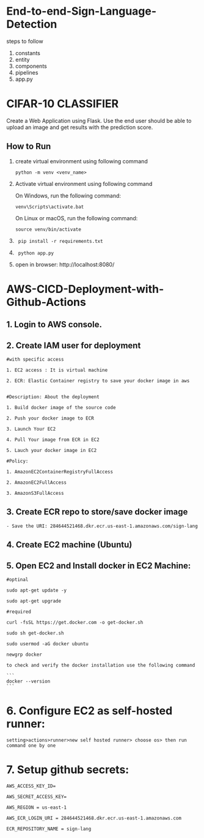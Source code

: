 # End-to-end-Sign-Language-Detection

steps to follow
1. constants
2. entity
3. components
4. pipelines
5. app.py

# CIFAR-10 CLASSIFIER

Create a Web Application using Flask. Use the end user should be able
to upload an image and get results with the prediction score.

## How to Run

1. create virtual environment using following command
	```
	python -m venv <venv_name>
	```
2. Activate virtual environment using following command

	On Windows, run the following command:
	```
	venv\Scripts\activate.bat
	```

	On Linux or macOS, run the following command:
	```
	source venv/bin/activate
	```
3. ```
	pip install -r requirements.txt
	```
4. ```
	python app.py
	```
5. open in browser: http://localhost:8080/


#
#


# AWS-CICD-Deployment-with-Github-Actions

## 1. Login to AWS console.

## 2. Create IAM user for deployment

	#with specific access

	1. EC2 access : It is virtual machine

	2. ECR: Elastic Container registry to save your docker image in aws


	#Description: About the deployment

	1. Build docker image of the source code

	2. Push your docker image to ECR

	3. Launch Your EC2 

	4. Pull Your image from ECR in EC2

	5. Lauch your docker image in EC2

	#Policy:

	1. AmazonEC2ContainerRegistryFullAccess

	2. AmazonEC2FullAccess

    3. AmazonS3FullAccess

	
## 3. Create ECR repo to store/save docker image
    - Save the URI: 284644521468.dkr.ecr.us-east-1.amazonaws.com/sign-lang

	
## 4. Create EC2 machine (Ubuntu) 

## 5. Open EC2 and Install docker in EC2 Machine:
	
	
	#optinal

	sudo apt-get update -y

	sudo apt-get upgrade 
	
	#required

	curl -fsSL https://get.docker.com -o get-docker.sh

	sudo sh get-docker.sh

	sudo usermod -aG docker ubuntu

	newgrp docker

    to check and verify the docker installation use the following command

    ```
    docker --version
    ```
	
# 6. Configure EC2 as self-hosted runner:
    setting>actions>runner>new self hosted runner> choose os> then run command one by one


# 7. Setup github secrets:

    AWS_ACCESS_KEY_ID=

    AWS_SECRET_ACCESS_KEY=

    AWS_REGION = us-east-1

    AWS_ECR_LOGIN_URI = 284644521468.dkr.ecr.us-east-1.amazonaws.com

    ECR_REPOSITORY_NAME = sign-lang